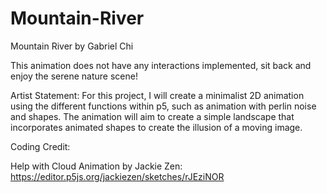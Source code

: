 # Mountain-River

Mountain River 
by Gabriel Chi

This animation does not have any interactions implemented, sit back and enjoy the serene nature scene!

Artist Statement:
For this project, I will create a minimalist 2D animation using the different functions within p5, such as animation with perlin noise and shapes. The animation will aim to create a simple landscape that incorporates animated shapes to create the illusion of a moving image.




Coding Credit:

Help with Cloud Animation by Jackie Zen:
https://editor.p5js.org/jackiezen/sketches/rJEziNOR



